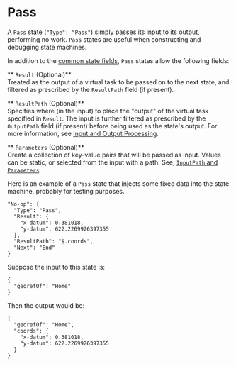 # Pass<a name="amazon-states-language-pass-state"></a>

A `Pass` state \(`"Type": "Pass"`\) simply passes its input to its output, performing no work\. `Pass` states are useful when constructing and debugging state machines\.

In addition to the [common state fields](amazon-states-language-common-fields.md), `Pass` states allow the following fields:

** `Result` \(Optional\)**  
Treated as the output of a virtual task to be passed on to the next state, and filtered as prescribed by the `ResultPath` field \(if present\)\.

** `ResultPath` \(Optional\)**  
Specifies where \(in the input\) to place the "output" of the virtual task specified in `Result`\. The input is further filtered as prescribed by the `OutputPath` field \(if present\) before being used as the state's output\. For more information, see [Input and Output Processing](amazon-states-language-input-output-processing.md)\.

** `Parameters` \(Optional\)**  
Create a collection of key\-value pairs that will be passed as input\. Values can be static, or selected from the input with a path\. See, [`InputPath` and `Parameters`](input-output-inputpath-params.md)\.

Here is an example of a `Pass` state that injects some fixed data into the state machine, probably for testing purposes\.

```
"No-op": {
  "Type": "Pass",
  "Result": {
    "x-datum": 0.381018,
    "y-datum": 622.2269926397355
  },
  "ResultPath": "$.coords",
  "Next": "End"
}
```

Suppose the input to this state is:

```
{
  "georefOf": "Home"
}
```

Then the output would be:

```
{
  "georefOf": "Home",
  "coords": {
    "x-datum": 0.381018,
    "y-datum": 622.2269926397355
  }
}
```